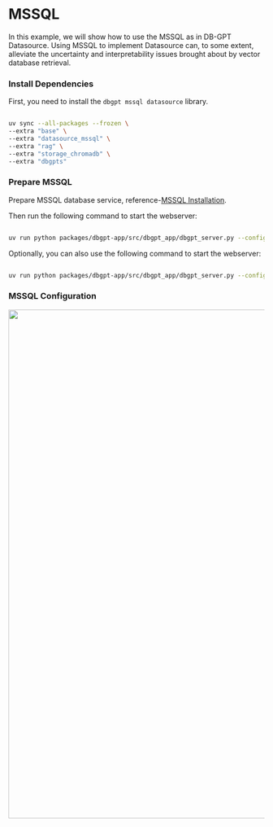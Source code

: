 # MSSQL

In this example, we will show how to use the MSSQL as in DB-GPT Datasource. Using MSSQL to implement Datasource can, to some extent, alleviate the uncertainty and interpretability issues brought about by vector database retrieval.

### Install Dependencies

First, you need to install the `dbgpt mssql datasource` library.

```bash

uv sync --all-packages --frozen \
--extra "base" \
--extra "datasource_mssql" \
--extra "rag" \
--extra "storage_chromadb" \
--extra "dbgpts"
```

### Prepare MSSQL

Prepare MSSQL database service, reference-[MSSQL Installation](https://docs.microsoft.com/en-us/sql/database-engine/install-windows/install-sql-server?view=sql-server-ver15).

Then run the following command to start the webserver:
```bash

uv run python packages/dbgpt-app/src/dbgpt_app/dbgpt_server.py --config configs/dbgpt-proxy-openai.toml
```

Optionally, you can also use the following command to start the webserver:
```bash

uv run python packages/dbgpt-app/src/dbgpt_app/dbgpt_server.py --config configs/dbgpt-proxy-openai.toml
```

### MSSQL Configuration
<p align="left">
  <img src={'https://github.com/user-attachments/assets/2798aaf7-b16f-453e-844a-6ad5dec1d58f'} width="1000px"/>
</p>


